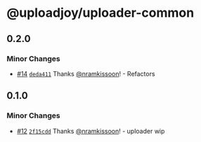 # @uploadjoy/uploader-common

## 0.2.0

### Minor Changes

- [#14](https://github.com/Uploadjoy/uploadjoy/pull/14) [`deda411`](https://github.com/Uploadjoy/uploadjoy/commit/deda41134e94761d495af3ef21e607cdbae078a0) Thanks [@nramkissoon](https://github.com/nramkissoon)! - Refactors

## 0.1.0

### Minor Changes

- [#12](https://github.com/Uploadjoy/uploadjoy/pull/12) [`2f15cdd`](https://github.com/Uploadjoy/uploadjoy/commit/2f15cdd930c47b9b872e43fe9e5d21bbcd626922) Thanks [@nramkissoon](https://github.com/nramkissoon)! - uploader wip
